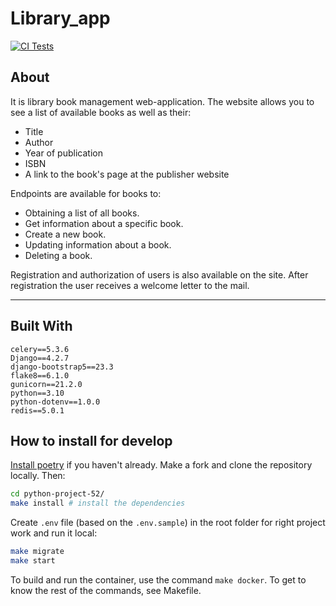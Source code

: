 # Library_app

[![CI Tests](https://github.com/KarinaAbd/library_app/actions/workflows/priject_ci.yml/badge.svg)](https://github.com/KarinaAbd/library_app/actions/workflows/priject_ci.yml)

## About

It is library book management web-application. The website allows you to see a list of available books as well as their:

- Title
- Author
- Year of publication
- ISBN
- A link to the book's page at the publisher website

Endpoints are available for books to:

- Obtaining a list of all books.
- Get information about a specific book.
- Create a new book.
- Updating information about a book.
- Deleting a book.

Registration and authorization of users is also available on the site. After registration the user receives a welcome letter to the mail.

***

## Built With

    celery==5.3.6
    Django==4.2.7
    django-bootstrap5==23.3
    flake8==6.1.0
    gunicorn==21.2.0
    python==3.10
    python-dotenv==1.0.0
    redis==5.0.1

## How to install for develop

[Install poetry](https://python-poetry.org/docs/#installation) if you haven't already. Make a fork and clone the repository locally. Then:

```bash
cd python-project-52/
make install # install the dependencies
```

Create `.env` file (based on the `.env.sample`) in the root folder for right project work and run it local:

```bash
make migrate
make start
```

To build and run the container, use the command `make docker`.
To get to know the rest of the commands, see Makefile.

